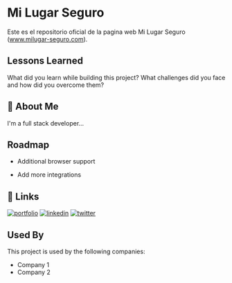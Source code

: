 
# Mi Lugar Seguro

Este es el repositorio oficial de la pagina web Mi Lugar Seguro (www.milugar-seguro.com).

## Lessons Learned

What did you learn while building this project? What challenges did you face and how did you overcome them?


## 🚀 About Me
I'm a full stack developer...


## Roadmap

- Additional browser support

- Add more integrations


## 🔗 Links
[![portfolio](https://img.shields.io/badge/my_portfolio-000?style=for-the-badge&logo=ko-fi&logoColor=white)](https://katherineoelsner.com/)
[![linkedin](https://img.shields.io/badge/linkedin-0A66C2?style=for-the-badge&logo=linkedin&logoColor=white)](https://www.linkedin.com/)
[![twitter](https://img.shields.io/badge/twitter-1DA1F2?style=for-the-badge&logo=twitter&logoColor=white)](https://twitter.com/)


## Used By

This project is used by the following companies:

- Company 1
- Company 2


